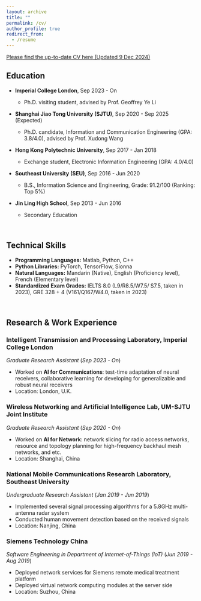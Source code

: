 ```yaml
---
layout: archive
title: ""
permalink: /cv/
author_profile: true
redirect_from:
  - /resume
---
```


[Please find the up-to-date CV here (Updated 9 Dec 2024)](/files/CV_tianxin_wang_1209.pdf)

## Education

- **Imperial College London**, Sep 2023 - On
  - Ph.D. visiting student, advised by Prof. Geoffrey Ye Li

- **Shanghai Jiao Tong University (SJTU)**, Sep 2020 - Sep 2025 (Expected)
  - Ph.D. candidate, Information and Communication Engineering (GPA: 3.8/4.0), advised by Prof. Xudong Wang

- **Hong Kong Polytechnic University**, Sep 2017 - Jan 2018
  - Exchange student, Electronic Information Engineering (GPA: 4.0/4.0)

- **Southeast University (SEU)**, Sep 2016 - Jun 2020
  - B.S., Information Science and Engineering, Grade: 91.2/100 (Ranking: Top 5%)

- **Jin Ling High School**, Sep 2013 - Jun 2016
  - Secondary Education<br>
<br>

## Technical Skills
- **Programming Languages:** Matlab, Python, C++
- **Python Libraries:** PyTorch, TensorFlow, Sionna
- **Natural Languages:** Mandarin (Native), English (Proficiency level), French (Elementary level)
- **Standardized Exam Grades:** IELTS 8.0 (L9/R8.5/W7.5/ S7.5, taken in 2023), GRE 328 + 4 (V161/Q167/W4.0, taken in 2023)<br>
<br>

## Research & Work Experience
### Intelligent Transmission and Processing Laboratory, Imperial College London
*Graduate Research Assistant*  (*Sep 2023 - On*)
- Worked on **AI for Communications**: test-time adaptation of neural receivers, collaborative learning for developing for generalizable and robust neural receivers
- Location: London, U.K.

### Wireless Networking and Artificial Intelligence Lab, UM-SJTU Joint Institute
*Graduate Research Assistant*  (*Sep 2020 - On*)  
- Worked on **AI for Network**: network slicing for radio access networks, resource and topology planning for high-frequency backhaul mesh networks, and etc.
- Location: Shanghai, China

### National Mobile Communications Research Laboratory, Southeast University
*Undergraduate Research Assistant*  (*Jan 2019 - Jun 2019*)  
- Implemented several signal processing algorithms for a 5.8GHz multi-antenna radar system
- Conducted human movement detection based on the received signals
- Location: Nanjing, China

### Siemens Technology China
*Software Engineering in Department of Internet-of-Things (IoT)*  (*Jun 2019 - Aug 2019*) 
- Deployed network services for Siemens remote medical treatment platform
- Deployed virtual network computing modules at the server side
- Location: Suzhou, China

